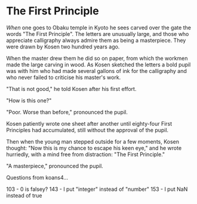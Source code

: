 # The First Principle

_When_ one goes to Obaku temple in Kyoto he sees carved over the gate the words "The First Principle". The letters are unusually large, and those who appreciate calligraphy always admire them as being a masterpiece. They were drawn by Kosen two hundred years ago.

When the master drew them he did so on paper, from which the workmen made the large carving in wood. As Kosen sketched the letters a bold pupil was with him who had made several gallons of ink for the calligraphy and who never failed to criticise his master's work.

"That is not good," he told Kosen after his first effort.

"How is this one?"

"Poor. Worse than before," pronounced the pupil.

Kosen patiently wrote one sheet after another until eighty-four First Principles had accumulated, still without the approval of the pupil.

Then when the young man stepped outside for a few moments, Kosen thought: "Now this is my chance to escape his keen eye," and he wrote hurriedly, with a mind free from distraction: "The First Principle."

"A masterpiece," pronounced the pupil.


Questions from koans4...

103 - 0 is falsey?
143 - I put "integer" instead of "number"
153 - I put NaN instead of true
